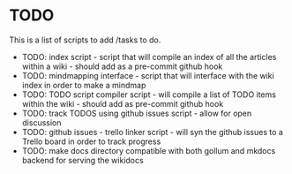 # TODO

This is a list of scripts to add /tasks to do.

- TODO: index script - script that will compile an index of all the articles within a wiki - should add as a pre-commit github hook
- TODO: mindmapping interface - script that will interface with the wiki index in order to make a mindmap
- TODO:  TODO script compiler script - will compile a list of TODO items within the wiki - should add as pre-commit github hook
- TODO: track TODOS using github issues script - allow for open  discussion
- TODO: github issues - trello linker script  - will syn the github issues to a Trello board in order to track progress
- TODO: make docs directory compatible with both gollum and mkdocs backend for serving the wikidocs
